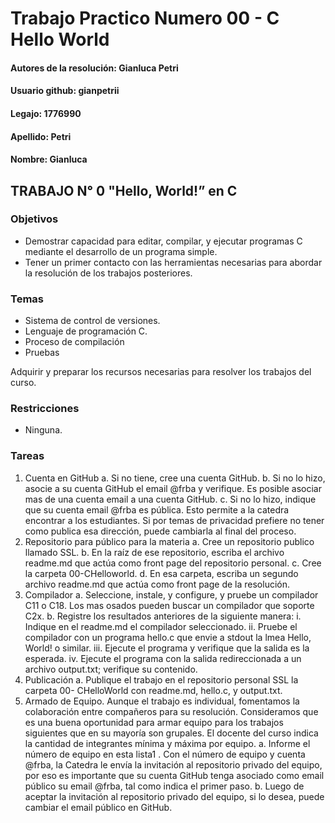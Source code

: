 # Trabajo Practico Numero 00 - C Hello World

#### Autores de la resolución: Gianluca Petri

#### Usuario github: gianpetrii

#### Legajo: 1776990

#### Apellido: Petri

#### Nombre: Gianluca

## TRABAJO N° 0 "Hello, World!” en C

### Objetivos

-  Demostrar capacidad para editar, compilar, y ejecutar programas C mediante el
   desarrollo de un programa simple.
-  Tener un primer contacto con las herramientas necesarias para abordar la resolución
   de los trabajos posteriores.

### Temas

-  Sistema de control de versiones.
-  Lenguaje de programación C.
-  Proceso de compilación
-  Pruebas

Adquirir y preparar los recursos necesarias para resolver los trabajos del curso.

### Restricciones

-  Ninguna.

### Tareas

1. Cuenta en GitHub
   a. Si no tiene, cree una cuenta GitHub.
   b. Si no lo hizo, asocie a su cuenta GitHub el email @frba y verifique. Es posible
   asociar mas de una cuenta email a una cuenta GitHub.
   c. Si no lo hizo, indique que su cuenta email @frba es pública. Esto permite a la
   catedra encontrar a los estudiantes. Si por temas de privacidad prefiere no tener
   como publica esa dirección, puede cambiarla al final del proceso.
2. Repositorio para público para la materia
   a. Cree un repositorio publico llamado SSL.
   b. En la raíz de ese repositorio, escriba el archivo readme.md que actúa como
   front page del repositorio personal.
   c. Cree la carpeta 00-CHelloworld.
   d. En esa carpeta, escriba un segundo archivo readme.md que actúa como front
   page de la resolución.
3. Compilador
   a. Seleccione, instale, y configure, y pruebe un compilador C11 o C18. Los mas
   osados pueden buscar un compilador que soporte C2x.
   b. Registre los resultados anteriores de la siguiente manera:
   i. Indique en el readme.md el compilador seleccionado.
   ii. Pruebe el compilador con un programa hello.c que envie a stdout la
   lmea Hello, World! o similar.
   iii. Ejecute el programa y verifique que la salida es la esperada.
   iv. Ejecute el programa con la salida redireccionada a un archivo
   output.txt; verifique su contenido.
4. Publicación
   a. Publique el trabajo en el repositorio personal SSL la carpeta 00- CHelloWorld
   con readme.md, hello.c, y output.txt.
5. Armado de Equipo.
   Aunque el trabajo es individual, fomentamos la colaboración entre compañeros para su
   resolución. Consideramos que es una buena oportunidad para armar equipo para los trabajos
   siguientes que en su mayoría son grupales. El docente del curso indica la cantidad de
   integrantes mínima y máxima por equipo.
   a. Informe el número de equipo en esta lista1
   .
   Con el número de equipo y cuenta @frba, la Catedra le envía la invitación al
   repositorio privado del equipo, por eso es importante que su cuenta GitHub tenga
   asociado como email público su email @frba, tal como indica el primer paso.
   b. Luego de aceptar la invitación al repositorio privado del equipo, si lo desea, puede
   cambiar el email público en GitHub.
